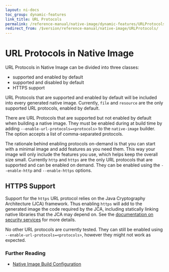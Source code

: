 ```yaml
---
layout: ni-docs
toc_group: dynamic-features
link_title: URL Protocols
permalink: /reference-manual/native-image/dynamic-features/URLProtocols/
redirect_from: /$version/reference-manual/native-image/URLProtocols/
---
```


# URL Protocols in Native Image

URL Protocols in Native Image can be divided into three classes:

* supported and enabled by default
* supported and disabled by default
* HTTPS support

URL Protocols that are supported and enabled by default will be included into every generated native image.
Currently, `file` and `resource` are the only supported URL protocols, enabled by default.

There are URL Protocols that are supported but not enabled by default when building a native image.
They must be enabled during at build time by adding `--enable-url-protocols=<protocols>` to the `native-image` builder.
The option accepts a list of comma-separated protocols.

The rationale behind enabling protocols on-demand is that you can start with a minimal image and add features as you need them.
This way your image will only include the features you use, which helps keep the overall size small.
Currently `http` and `https` are the only URL protocols that are supported and can be enabled on demand.
They can be enabled using the `--enable-http` and `--enable-https` options.

## HTTPS Support
Support for the `https` URL protocol relies on the Java Cryptography Architecture (JCA) framework.
Thus enabling `https` will add to the generated image the code required by the JCA, including statically linking native libraries that the JCA may depend on.
See the [documentation on security services](JCASecurityServices.md) for more details.

No other URL protocols are currently tested.
They can still be enabled using `--enable-url-protocols=<protocols>`, however they might not work as expected.

### Further Reading

- [Native Image Build Configuration](BuildConfiguration.md)